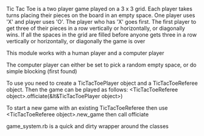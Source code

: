 Tic Tac Toe is a two player game played on a 3 x 3 grid.  Each player takes
turns placing their pieces on the board in an empty space.  One player uses
'X' and player uses 'O'.  The player who has 'X' goes first. The first 
player to get three of their pieces in a row vertically or horizontally, or 
diagonally wins. If all the spaces in the grid are filled before anyone gets
three in a row vertically or horizontally,  or diagonally the game is over

This module works with a human player and a computer player

The computer player can either be set to pick a random
empty space, or do simple blocking (first found)

To use you need to create a TicTacToePlayer object
and a TicTacToeReferee object.  Then the game can
be played as follows:
&lt;TicTacToeReferee object&gt;.officiate(&lt&TicTacToePlayer object&gt;)

To start a new game with an existing TicTacToeReferee then
use &lt;TicTacToeReferee object&gt;.new_game then call officiate


game_system.rb is a quick and dirty wrapper around
the classes


